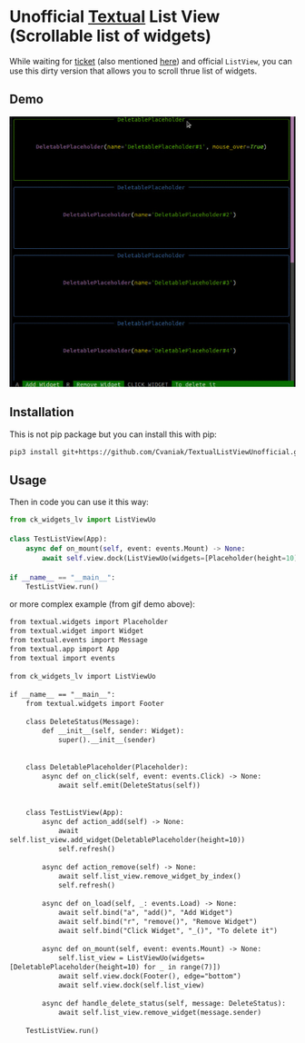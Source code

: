 # Unofficial [Textual](https://github.com/Textualize) List View (Scrollable list of widgets)
While waiting for [ticket](https://github.com/Textualize/textual/projects/1#card-66941810) (also mentioned [here](https://github.com/Textualize/textual/discussions/196)) and official `ListView`, you can use this dirty version that allows you to scroll thrue list of widgets.  

## Demo
![Image](./documentation/demo.gif)

## Installation
This is not pip package but you can install this with pip:
```bash
pip3 install git+https://github.com/Cvaniak/TextualListViewUnofficial.git 
```

## Usage
Then in code you can use it this way:
```python
from ck_widgets_lv import ListViewUo

class TestListView(App):
    async def on_mount(self, event: events.Mount) -> None:
        await self.view.dock(ListViewUo(widgets=[Placeholder(height=10) for _ in range(20)]))

if __name__ == "__main__":
    TestListView.run()
```

or more complex example (from gif demo above):
```python3 
from textual.widgets import Placeholder
from textual.widget import Widget
from textual.events import Message
from textual.app import App
from textual import events

from ck_widgets_lv import ListViewUo

if __name__ == "__main__":
    from textual.widgets import Footer

    class DeleteStatus(Message):
        def __init__(self, sender: Widget):
            super().__init__(sender)


    class DeletablePlaceholder(Placeholder):
        async def on_click(self, event: events.Click) -> None:
            await self.emit(DeleteStatus(self))


    class TestListView(App):
        async def action_add(self) -> None:
            await self.list_view.add_widget(DeletablePlaceholder(height=10))
            self.refresh()

        async def action_remove(self) -> None:
            await self.list_view.remove_widget_by_index()
            self.refresh()

        async def on_load(self, _: events.Load) -> None:
            await self.bind("a", "add()", "Add Widget")
            await self.bind("r", "remove()", "Remove Widget")
            await self.bind("Click Widget", "_()", "To delete it")

        async def on_mount(self, event: events.Mount) -> None:
            self.list_view = ListViewUo(widgets=[DeletablePlaceholder(height=10) for _ in range(7)])
            await self.view.dock(Footer(), edge="bottom")
            await self.view.dock(self.list_view)

        async def handle_delete_status(self, message: DeleteStatus):
            await self.list_view.remove_widget(message.sender)

    TestListView.run()
```
